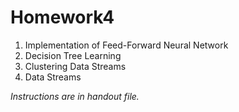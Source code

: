 # Homework4

1. Implementation of Feed-Forward Neural Network
2. Decision Tree Learning
3. Clustering Data Streams
4. Data Streams

*Instructions are in handout file.*